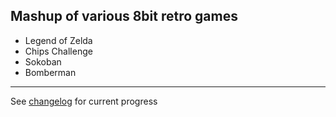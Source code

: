 ## Mashup of various 8bit retro games

- Legend of Zelda
- Chips Challenge
- Sokoban
- Bomberman

---

See [changelog](CHANGELOG.md) for current progress
